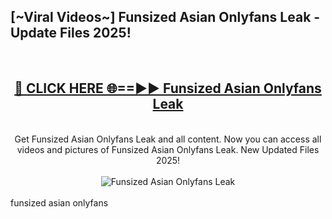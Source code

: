 <h2>[~Viral Videos~] Funsized Asian Onlyfans Leak - Update Files 2025!</h2>
<br>
<div align="center">
<h2><a href="https://betterlinks.top/A2PfLJ" rel="nofollow">🔴 CLICK HERE 🌐==►► Funsized Asian Onlyfans Leak</a></h2>
<br>
Get Funsized Asian Onlyfans Leak and all content. Now you can access all videos and pictures of Funsized Asian Onlyfans Leak. New Updated Files 2025!
<br>
<br>
<a href="https://betterlinks.top/A2PfLJ" rel="nofollow" data-target="animated-image.originalLink"><img src="https://i.ibb.co.com/WyWwxjT/player-gif2.gif" alt="Funsized Asian Onlyfans Leak" style="max-width: 100%; display: inline-block;" data-target="animated-image.originalImage"></a>
</div>
<br>
funsized asian onlyfans